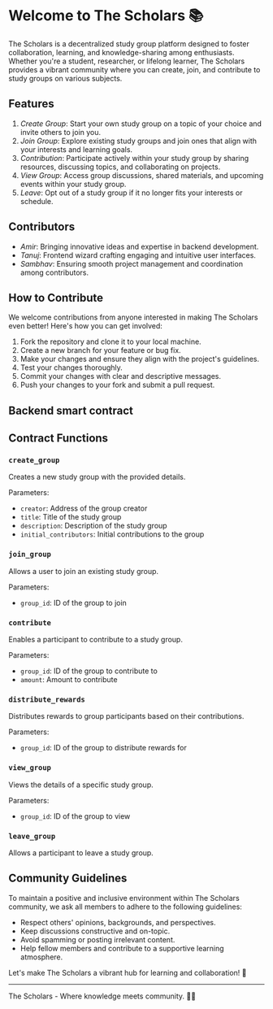 # Welcome to The Scholars 📚

The Scholars is a decentralized study group platform designed to foster collaboration, learning, and knowledge-sharing among enthusiasts. Whether you're a student, researcher, or lifelong learner, The Scholars provides a vibrant community where you can create, join, and contribute to study groups on various subjects.

## Features

1. *Create Group*: Start your own study group on a topic of your choice and invite others to join you.
2. *Join Group*: Explore existing study groups and join ones that align with your interests and learning goals.
3. *Contribution*: Participate actively within your study group by sharing resources, discussing topics, and collaborating on projects.
4. *View Group*: Access group discussions, shared materials, and upcoming events within your study group.
5. *Leave*: Opt out of a study group if it no longer fits your interests or schedule.

## Contributors

- *Amir*: Bringing innovative ideas and expertise in backend development.
- *Tanuj*: Frontend wizard crafting engaging and intuitive user interfaces.
- *Sambhav*: Ensuring smooth project management and coordination among contributors.

## How to Contribute

We welcome contributions from anyone interested in making The Scholars even better! Here's how you can get involved:

1. Fork the repository and clone it to your local machine.
2. Create a new branch for your feature or bug fix.
3. Make your changes and ensure they align with the project's guidelines.
4. Test your changes thoroughly.
5. Commit your changes with clear and descriptive messages.
6. Push your changes to your fork and submit a pull request.

## Backend smart contract
## Contract Functions

### `create_group`

Creates a new study group with the provided details.

Parameters:
- `creator`: Address of the group creator
- `title`: Title of the study group
- `description`: Description of the study group
- `initial_contributors`: Initial contributions to the group

### `join_group`

Allows a user to join an existing study group.

Parameters:
- `group_id`: ID of the group to join

### `contribute`

Enables a participant to contribute to a study group.

Parameters:
- `group_id`: ID of the group to contribute to
- `amount`: Amount to contribute

### `distribute_rewards`

Distributes rewards to group participants based on their contributions.

Parameters:
- `group_id`: ID of the group to distribute rewards for

### `view_group`

Views the details of a specific study group.

Parameters:
- `group_id`: ID of the group to view

### `leave_group`

Allows a participant to leave a study group.

## Community Guidelines

To maintain a positive and inclusive environment within The Scholars community, we ask all members to adhere to the following guidelines:

- Respect others' opinions, backgrounds, and perspectives.
- Keep discussions constructive and on-topic.
- Avoid spamming or posting irrelevant content.
- Help fellow members and contribute to a supportive learning atmosphere.

Let's make The Scholars a vibrant hub for learning and collaboration! 🚀

---

The Scholars - Where knowledge meets community. 📖✨
